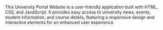This University Portal Website is a user-friendly application built with HTML, CSS, and JavaScript. It provides easy access to university news, events, student information, and course details, featuring a responsive design and interactive elements for an enhanced user experience.
